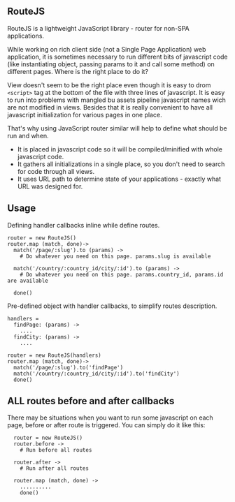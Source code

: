 ## RouteJS

RouteJS is a lightweight JavaScript library - router for non-SPA applications.

While working on rich client side (not a Single Page Application) web application, it is sometimes necessary to run different
bits of javascript code (like instantiating object, passing params to it and call some method)
on different pages. Where is the right place to do it?

View doesn't seem to be the right place even though it is easy to drom `<script>`
tag at the bottom of the file with three lines of javascript. It is easy to run into problems
with mangled bu assets pipeline javascript names wich are not modified in views. Besides that
it is really convenient to have all javascript initialization for various pages in one place.

That's why using JavaScript router similar will help to define what should be run and when.

  - It is placed in javascript code so it will be compiled/minified with whole javascript code.
  - It gathers all initializations in a single place, so you don't need to search for code through all views.
  - It uses URL path to determine state of your applications - exactly what URL was designed for.


## Usage

Defining handler callbacks inline while define routes.
```
router = new RouteJS()
router.map (match, done)->
  match('/page/:slug').to (params) ->
    # Do whatever you need on this page. params.slug is available

  match('/country/:country_id/city/:id').to (params) ->
    # Do whatever you need on this page. params.country_id, params.id are available

  done()
```

Pre-defined object with handler callbacks, to simplify routes description.
```
handlers =
  findPage: (params) ->
    ....
  findCity: (params) ->
    ....

router = new RouteJS(handlers)
router.map (match, done)->
  match('/page/:slug').to('findPage')
  match('/country/:country_id/city/:id').to('findCity')
  done()
```

## ALL routes before and after callbacks

There may be situations when you want to run some javascript on each page, before or after route is triggered. You can simply do it like this:

```
  router = new RouteJS()
  router.before ->
    # Run before all routes

  router.after ->
    # Run after all routes

  router.map (match, done) ->
    ..........
    done()
```
